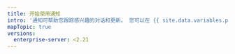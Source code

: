 ```yaml
---
title: 开始使用通知
intro: '通知可帮助您跟踪感兴趣的对话和更新。 您可以在 {{ site.data.variables.product.product_name }} 上或通过电子邮件客户端接收有关您参与的对话或您关注的更新的通知。'
mapTopic: true
versions:
  enterprise-server: <2.21
---
```


